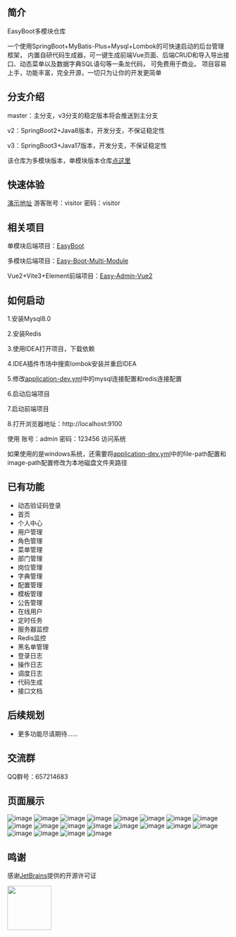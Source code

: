 ## 简介
EasyBoot多模块仓库

一个使用SpringBoot+MyBatis-Plus+Mysql+Lombok的可快速启动的后台管理框架，
内置自研代码生成器，可一键生成前端Vue页面、后端CRUD和导入导出接口、动态菜单以及数据字典SQL语句等一条龙代码，
可免费用于商业。
项目容易上手，功能丰富，完全开源，一切只为让你的开发更简单

## 分支介绍
master：主分支，v3分支的稳定版本将会推送到主分支

v2：SpringBoot2+Java8版本，开发分支，不保证稳定性

v3：SpringBoot3+Java17版本，开发分支，不保证稳定性

该仓库为多模块版本，单模块版本仓库[点这里](https://github.com/Zoe-Z1/EasyBoot)

## 快速体验
[演示地址](https://www.easyboot.cn) 游客账号：visitor 密码：visitor

## 相关项目
单模块后端项目：[EasyBoot](https://github.com/Zoe-Z1/EasyBoot)

多模块后端项目：[Easy-Boot-Multi-Module](https://github.com/Zoe-Z1/Easy-Boot-Multi-Module)

Vue2+Vite3+Element前端项目：[Easy-Admin-Vue2](https://gitee.com/yunzhongshan/Easy-vue2-vite3)


## 如何启动
1.安装Mysql8.0

2.安装Redis

3.使用IDEA打开项目，下载依赖

4.IDEA插件市场中搜索lombok安装并重启IDEA

5.修改[application-dev.yml](https://gitee.com/thisZhuMy_admin/easy-boot-multi-module/blob/v2/easy-boot-admin/src/main/resources/application-dev.yml)中的mysql连接配置和redis连接配置

6.启动后端项目

7.启动前端项目

8.打开浏览器地址：http://localhost:9100

使用 账号：admin 密码：123456 访问系统

如果使用的是windows系统，还需要将[application-dev.yml](https://gitee.com/thisZhuMy_admin/easy-boot-multi-module/blob/v2/easy-boot-admin/src/main/resources/application-dev.yml)中的file-path配置和image-path配置修改为本地磁盘文件夹路径

## 已有功能
<ul>
    <li>动态验证码登录</li>
    <li>首页</li>
    <li>个人中心</li>
    <li>用户管理</li>
    <li>角色管理</li>
    <li>菜单管理</li>
    <li>部门管理</li>
    <li>岗位管理</li>
    <li>字典管理</li>
    <li>配置管理</li>
    <li>模板管理</li>
    <li>公告管理</li>
    <li>在线用户</li>
    <li>定时任务</li>
    <li>服务器监控</li>
    <li>Redis监控</li>
    <li>黑名单管理</li>
    <li>登录日志</li>
    <li>操作日志</li>
    <li>调度日志</li>
    <li>代码生成</li>
    <li>接口文档</li>

</ul>

## 后续规划
<ul>
    <li>更多功能尽请期待......</li>
</ul>

## 交流群
QQ群号：657214683

## 页面展示
![image](doc/login.png)
![image](doc/admin-user.png)
![image](doc/role.png)
![image](doc/menu.png)
![image](doc/department.png)
![image](doc/post.png)
![image](doc/data-dict-domain.png)
![image](doc/sys-config-domain.png)
![image](doc/template-config.png)
![image](doc/notice.png)
![image](doc/online-user.png)
![image](doc/scheduled-task.png)
![image](doc/server.png)
![image](doc/redis.png)
![image](doc/blacklist.png)
![image](doc/login-log.png)
![image](doc/operation-log.png)
![image](doc/gen.png)
![image](doc/template-param-config.png)
![image](doc/doc.png)

## 鸣谢
感谢[JetBrains](https://jb.gg/OpenSourceSupport)提供的开源许可证

<img src="https://resources.jetbrains.com/storage/products/company/brand/logos/jb_beam.png"  width="100" height="100" />